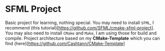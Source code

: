 # SFML Project
Basic project for learning, nothing special. 
You may need to install `SFML`, I recommend (this tutorial)[https://github.com/SFML/cmake-sfml-project].
You may also need to install `CMake` and `Make`, I am using those for build and compile. 
Project architecture based on my **CMake-Template** which you can find (here)[https://github.com/Cashtann/CMake-Template]
